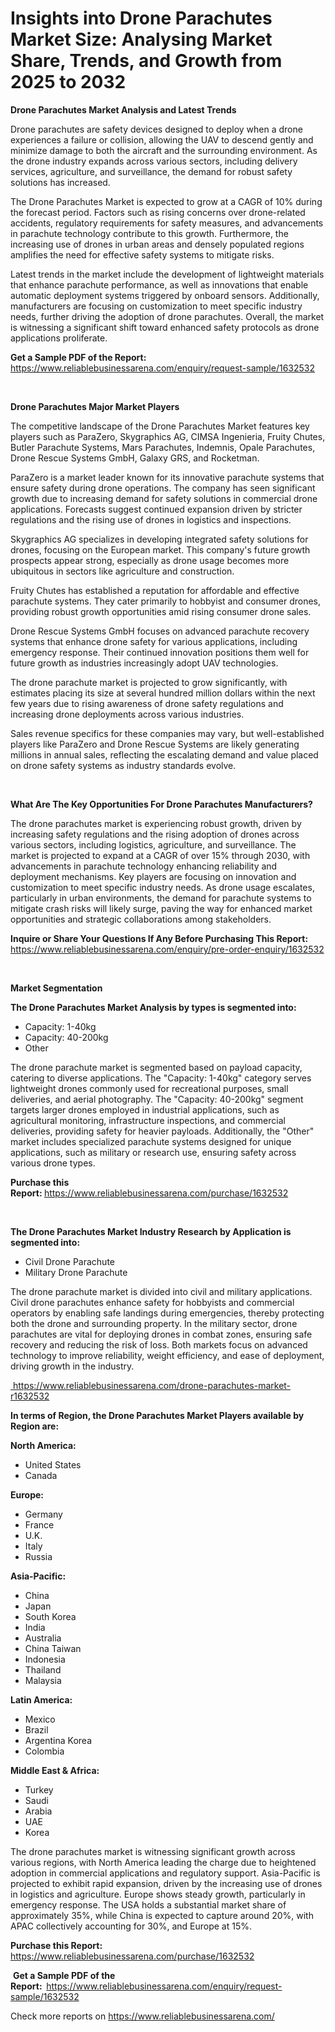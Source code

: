 <p><h1>Insights into Drone Parachutes Market Size: Analysing Market Share, Trends, and Growth from 2025 to 2032</h1></p><p><strong>Drone Parachutes Market Analysis and Latest Trends</strong></p>
<p><p>Drone parachutes are safety devices designed to deploy when a drone experiences a failure or collision, allowing the UAV to descend gently and minimize damage to both the aircraft and the surrounding environment. As the drone industry expands across various sectors, including delivery services, agriculture, and surveillance, the demand for robust safety solutions has increased. </p><p>The Drone Parachutes Market is expected to grow at a CAGR of 10% during the forecast period. Factors such as rising concerns over drone-related accidents, regulatory requirements for safety measures, and advancements in parachute technology contribute to this growth. Furthermore, the increasing use of drones in urban areas and densely populated regions amplifies the need for effective safety systems to mitigate risks.</p><p>Latest trends in the market include the development of lightweight materials that enhance parachute performance, as well as innovations that enable automatic deployment systems triggered by onboard sensors. Additionally, manufacturers are focusing on customization to meet specific industry needs, further driving the adoption of drone parachutes. Overall, the market is witnessing a significant shift toward enhanced safety protocols as drone applications proliferate.</p></p>
<p><strong>Get a Sample PDF of the Report:&nbsp;</strong> <a href="https://www.reliablebusinessarena.com/enquiry/request-sample/1632532?utm_campaign=3118&utm_medium=2&utm_source=Github&utm_content=ia&utm_term=10042025&utm_id=drone-parachutes">https://www.reliablebusinessarena.com/enquiry/request-sample/1632532</a></p>
<p>&nbsp;</p>
<p><strong>Drone Parachutes Major Market Players</strong></p>
<p><p>The competitive landscape of the Drone Parachutes Market features key players such as ParaZero, Skygraphics AG, CIMSA Ingenieria, Fruity Chutes, Butler Parachute Systems, Mars Parachutes, Indemnis, Opale Parachutes, Drone Rescue Systems GmbH, Galaxy GRS, and Rocketman. </p><p>ParaZero is a market leader known for its innovative parachute systems that ensure safety during drone operations. The company has seen significant growth due to increasing demand for safety solutions in commercial drone applications. Forecasts suggest continued expansion driven by stricter regulations and the rising use of drones in logistics and inspections.</p><p>Skygraphics AG specializes in developing integrated safety solutions for drones, focusing on the European market. This company's future growth prospects appear strong, especially as drone usage becomes more ubiquitous in sectors like agriculture and construction.</p><p>Fruity Chutes has established a reputation for affordable and effective parachute systems. They cater primarily to hobbyist and consumer drones, providing robust growth opportunities amid rising consumer drone sales.</p><p>Drone Rescue Systems GmbH focuses on advanced parachute recovery systems that enhance drone safety for various applications, including emergency response. Their continued innovation positions them well for future growth as industries increasingly adopt UAV technologies.</p><p>The drone parachute market is projected to grow significantly, with estimates placing its size at several hundred million dollars within the next few years due to rising awareness of drone safety regulations and increasing drone deployments across various industries. </p><p>Sales revenue specifics for these companies may vary, but well-established players like ParaZero and Drone Rescue Systems are likely generating millions in annual sales, reflecting the escalating demand and value placed on drone safety systems as industry standards evolve.</p></p>
<p>&nbsp;</p>
<p><strong>What Are The Key Opportunities For Drone Parachutes Manufacturers?</strong></p>
<p><p>The drone parachutes market is experiencing robust growth, driven by increasing safety regulations and the rising adoption of drones across various sectors, including logistics, agriculture, and surveillance. The market is projected to expand at a CAGR of over 15% through 2030, with advancements in parachute technology enhancing reliability and deployment mechanisms. Key players are focusing on innovation and customization to meet specific industry needs. As drone usage escalates, particularly in urban environments, the demand for parachute systems to mitigate crash risks will likely surge, paving the way for enhanced market opportunities and strategic collaborations among stakeholders.</p></p>
<p><strong>Inquire or Share Your Questions If Any Before Purchasing This Report:</strong> <a href="https://www.reliablebusinessarena.com/enquiry/pre-order-enquiry/1632532?utm_campaign=3118&utm_medium=2&utm_source=Github&utm_content=ia&utm_term=10042025&utm_id=drone-parachutes">https://www.reliablebusinessarena.com/enquiry/pre-order-enquiry/1632532</a></p>
<p>&nbsp;</p>
<p><strong>Market Segmentation</strong></p>
<p><strong>The Drone Parachutes Market Analysis by types is segmented into:</strong></p>
<p><ul><li>Capacity‎: 1-40kg</li><li>Capacity‎: 40-200kg</li><li>Other</li></ul></p>
<p><p>The drone parachute market is segmented based on payload capacity, catering to diverse applications. The "Capacity: 1-40kg" category serves lightweight drones commonly used for recreational purposes, small deliveries, and aerial photography. The "Capacity: 40-200kg" segment targets larger drones employed in industrial applications, such as agricultural monitoring, infrastructure inspections, and commercial deliveries, providing safety for heavier payloads. Additionally, the "Other" market includes specialized parachute systems designed for unique applications, such as military or research use, ensuring safety across various drone types.</p></p>
<p><strong>Purchase this Report:&nbsp;</strong><a href="https://www.reliablebusinessarena.com/purchase/1632532?utm_campaign=3118&utm_medium=2&utm_source=Github&utm_content=ia&utm_term=10042025&utm_id=drone-parachutes">https://www.reliablebusinessarena.com/purchase/1632532</a></p>
<p>&nbsp;</p>
<p><strong>The Drone Parachutes Market Industry Research by Application is segmented into:</strong></p>
<p><ul><li>Civil Drone Parachute</li><li>Military Drone Parachute</li></ul></p>
<p><p>The drone parachute market is divided into civil and military applications. Civil drone parachutes enhance safety for hobbyists and commercial operators by enabling safe landings during emergencies, thereby protecting both the drone and surrounding property. In the military sector, drone parachutes are vital for deploying drones in combat zones, ensuring safe recovery and reducing the risk of loss. Both markets focus on advanced technology to improve reliability, weight efficiency, and ease of deployment, driving growth in the industry.</p></p>
<p><a href="https://www.reliablebusinessarena.com/drone-parachutes-market-r1632532?utm_campaign=3118&utm_medium=2&utm_source=Github&utm_content=ia&utm_term=10042025&utm_id=drone-parachutes">&nbsp;https://www.reliablebusinessarena.com/drone-parachutes-market-r1632532</a></p>
<p><strong>In terms of Region, the Drone Parachutes Market Players available by Region are:</strong></p>
<p>
    <p> <strong> North America: </strong>
        <ul>
            <li>United States</li>
            <li>Canada</li>
        </ul>
        </p> 
    <p> <strong> Europe: </strong>
        <ul>
            <li>Germany</li>
            <li>France</li>
            <li>U.K.</li>
            <li>Italy</li>
            <li>Russia</li>
        </ul>
        </p> 
    <p> <strong> Asia-Pacific: </strong>
        <ul>
            <li>China</li>
            <li>Japan</li>
            <li>South Korea</li>
            <li>India</li>
            <li>Australia</li>
            <li>China Taiwan</li>
            <li>Indonesia</li>
            <li>Thailand</li>
            <li>Malaysia</li>
        </ul>
        </p> 
    <p> <strong> Latin America: </strong>
        <ul>
            <li>Mexico</li>
            <li>Brazil</li>
            <li>Argentina Korea</li>
            <li>Colombia</li>
        </ul>
        </p> 
    <p> <strong> Middle East & Africa: </strong>
        <ul>
            <li>Turkey</li>
            <li>Saudi</li>
            <li>Arabia</li>
            <li>UAE</li>
            <li>Korea</li>
        </ul>
    </p>
    </p>
<p><p>The drone parachutes market is witnessing significant growth across various regions, with North America leading the charge due to heightened adoption in commercial applications and regulatory support. Asia-Pacific is projected to exhibit rapid expansion, driven by the increasing use of drones in logistics and agriculture. Europe shows steady growth, particularly in emergency response. The USA holds a substantial market share of approximately 35%, while China is expected to capture around 20%, with APAC collectively accounting for 30%, and Europe at 15%.</p></p>
<p><strong>Purchase this Report: </strong><a href="https://www.reliablebusinessarena.com/purchase/1632532?utm_campaign=3118&utm_medium=2&utm_source=Github&utm_content=ia&utm_term=10042025&utm_id=drone-parachutes">https://www.reliablebusinessarena.com/purchase/1632532</a></p>
<p>&nbsp;<strong>Get a Sample PDF of the Report:&nbsp;&nbsp;</strong><a href="https://www.reliablebusinessarena.com/enquiry/request-sample/1632532?utm_campaign=3118&utm_medium=2&utm_source=Github&utm_content=ia&utm_term=10042025&utm_id=drone-parachutes">https://www.reliablebusinessarena.com/enquiry/request-sample/1632532</a></p>
<p><strong></strong></p>
<p>Check more reports on <a href="https://www.reliablebusinessarena.com/?utm_campaign=3118&utm_medium=2&utm_source=Github&utm_content=ia&utm_term=10042025&utm_id=drone-parachutes">https://www.reliablebusinessarena.com/</a></p>